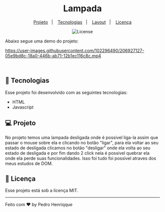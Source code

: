 <h1 align="center"> Lampada </h1>

<p align="center">
<a href="#-projeto">Projeto</a>&nbsp;&nbsp;&nbsp;|&nbsp;&nbsp;&nbsp;
  <a href="#-tecnologias">Tecnologias</a>&nbsp;&nbsp;&nbsp;|&nbsp;&nbsp;&nbsp;
  <a href="#-layout">Layout</a>&nbsp;&nbsp;&nbsp;|&nbsp;&nbsp;&nbsp;
  <a href="#memo-licença">Licença</a>
</p>

<p align="center">
  <img alt="License" src="https://img.shields.io/static/v1?label=license&message=MIT&color=49AA26&labelColor=000000">
</p>

Abaixo segue uma demo do projeto:

https://user-images.githubusercontent.com/102296490/206927127-05e9bd8c-18a0-446b-ab71-12b1ec116c8c.mp4

<br>

## 🚀 Tecnologias

Esse projeto foi desenvolvido com as seguintes tecnologias:

- HTML
- Javascript

## 💻 Projeto

No projeto temos uma lampada desligada onde é possivel liga-la assim que passar o mouse sobre ela e clicando no botão "ligar", para ela voltar ao seu estado de desligada clicamos no botão "desligar" onde ela volta ao seu estado de desligada e por fim dando 2 click nela é possivel quebrar ela onde ela perde suas funcionalidades. Isso foi tudo foi possivel atraves dos meus estudos de DOM. 

## :memo: Licença

Esse projeto está sob a licença MIT.

---

Feito com ❤️ by Pedro Henriqque